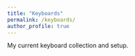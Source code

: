 ```yaml
---
title: "Keyboards"
permalink: /keyboards/
author_profile: true
---
```


My current keyboard collection and setup. 